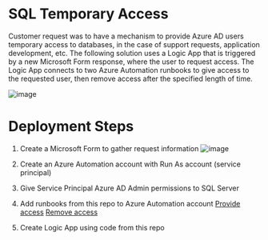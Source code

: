 # SQL Temporary Access
Customer request was to have a mechanism to provide Azure AD users temporary access to databases, in the case of support requests, application development, etc. The following solution uses a Logic App that is triggered by a new Microsoft Form response, where the user to request access. The Logic App connects to two Azure Automation runbooks to give access to the requested user, then remove access after the specified length of time.

![image](https://user-images.githubusercontent.com/76528226/118903642-32d8f400-b8e6-11eb-8822-f59a0f8d9dbc.png)

# Deployment Steps
1. Create a Microsoft Form to gather request information
![image](https://user-images.githubusercontent.com/76528226/118903878-a5e26a80-b8e6-11eb-8deb-d18281d6d9aa.png)

2. Create an Azure Automation account with Run As account (service principal)
3. Give Service Principal Azure AD Admin permissions to SQL Server
4. Add runbooks from this repo to Azure Automation account
  [Provide access](https://github.com/Get-AZanushka/SQL-Temp-Roles/blob/main/New-SQLAzureUser.ps1)
  [Remove access](https://github.com/Get-AZanushka/SQL-Temp-Roles/blob/main/Remove-SQLAzureUser.ps1)
6. Create Logic App using code from this repo
